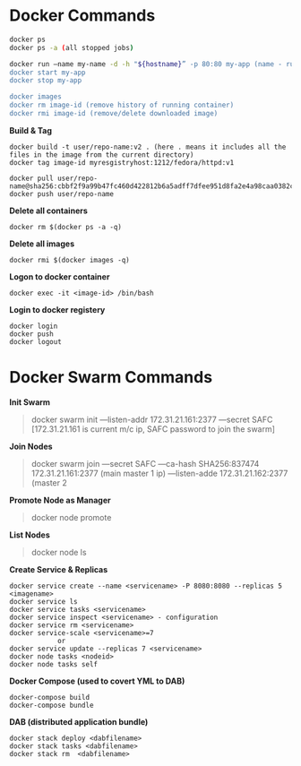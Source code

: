 # Docker Commands
```bash
docker ps
docker ps -a (all stopped jobs)

docker run —name my-name -d -h "${hostname}” -p 80:80 my-app (name - running image name, d - detached, h - host, p - port mapping)
docker start my-app
docker stop my-app

docker images
docker rm image-id (remove history of running container)
docker rmi image-id (remove/delete downloaded image)
```
**Build & Tag**
```
docker build -t user/repo-name:v2 . (here . means it includes all the files in the image from the current directory)
docker tag image-id myresgistryhost:1212/fedora/httpd:v1

docker pull user/repo-name@sha256:cbbf2f9a99b47fc460d422812b6a5adff7dfee951d8fa2e4a98caa0382cfbdbf
docker push user/repo-name
```

**Delete all containers**
```
docker rm $(docker ps -a -q)
```

**Delete all images**
```
docker rmi $(docker images -q)
```
**Logon to docker container**
```
docker exec -it <image-id> /bin/bash
```
**Login to docker registery**
```
docker login
docker push
docker logout
```

# Docker Swarm Commands

**Init Swarm**
> docker swarm init —listen-addr 172.31.21.161:2377 —secret SAFC [172.31.21.161 is current m/c ip, SAFC password to join the swarm]

**Join Nodes**
> docker swarm join —secret SAFC 
              —ca-hash SHA256:837474 
                 172.31.21.161:2377 (main master 1 ip)
              —listen-adde 172.31.21.162:2377 (master 2

**Promote Node as Manager**
> docker node promote <id> 

**List Nodes**
> docker node ls 

**Create Service & Replicas**
```
docker service create --name <servicename> -P 8080:8080 --replicas 5 <imagename>
docker service ls
docker service tasks <servicename>
docker service inspect <servicename> - configuration
docker service rm <servicename>
docker service-scale <servicename>=7
            or
docker service update --replicas 7 <servicename>
docker node tasks <nodeid>
docker node tasks self
```

**Docker Compose (used to covert YML to DAB)**
```
docker-compose build
docker-compose bundle
```
**DAB (distributed application bundle)**
```
docker stack deploy <dabfilename>
docker stack tasks <dabfilename>
docker stack rm  <dabfilename>
```
